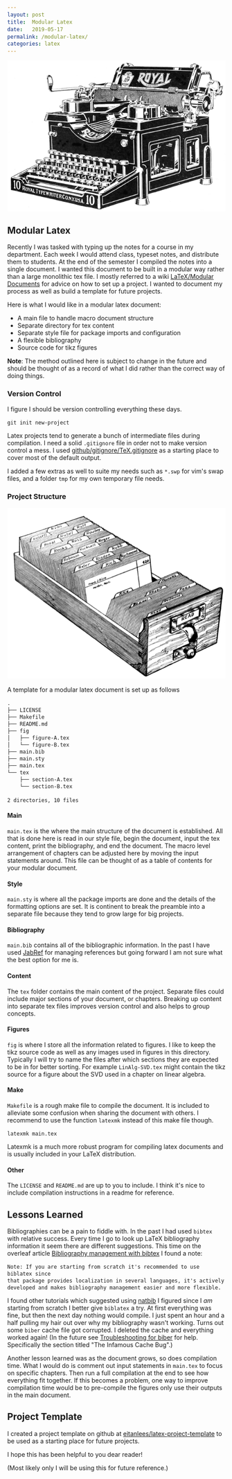 ```yaml
---
layout: post
title:  Modular Latex
date:   2019-05-17
permalink: /modular-latex/
categories: latex
---
```


![typewriter](/assets/images/typewriter.gif)

## Modular Latex

Recently I was tasked with typing up the notes for a course in my department.
Each week I would attend class, typeset notes, and distribute them to students.
At the end of the semester I compiled the notes into a single document.  I
wanted this document to be built in a modular way rather than a large
monolithic tex file.  I mostly referred to a wiki [LaTeX/Modular
Documents](https://en.wikibooks.org/wiki/LaTeX/Modular_Documents) for advice on
how to set up a project.  I wanted to document my process as well as build a
template for future projects. 

Here is what I would like in a modular latex document:
- A main file to handle macro document structure
- Separate directory for tex content
- Separate style file for package imports and configuration
- A flexible bibliography
- Source code for tikz figures


**Note**: The method outlined here is subject to change in the future and
should be thought of as a record of what I did rather than the correct way of
doing things. 

### Version Control

I figure I should be version controlling everything these days.

```
git init new-project
```

Latex projects tend to generate a bunch of intermediate files during compilation.
I need a solid `.gitignore` file in order not to make version control a mess.
I used [github/gitignore/TeX.gitignore](https://github.com/github/gitignore/blob/master/TeX.gitignore)
as a starting place to cover most of the default output.

I added a few extras as well to suite my needs such as `*.swp` for vim's swap
files, and a folder `tmp` for my own temporary file needs.


### Project Structure

![file cabinet](/assets/images/filecabinet.gif)

A template for a modular latex document is set up as follows

```
.
├── LICENSE
├── Makefile
├── README.md
├── fig
│   ├── figure-A.tex
│   └── figure-B.tex
├── main.bib
├── main.sty
├── main.tex
└── tex
    ├── section-A.tex
    └── section-B.tex

2 directories, 10 files
```

#### Main 

`main.tex` is the where the main structure of the document is established. All
that is done here is read in our style file, begin the document, input the tex
content, print the bibliography, and end the document. The macro level arrangement
of chapters can be adjusted here by moving the input statements around. This file 
can be thought of as a table of contents for your modular document. 

#### Style

`main.sty` is where all the package imports are done and the details of the
formatting options are set. It is continent to break the preamble into a separate
file because they tend to grow large for big projects.

#### Bibliography

`main.bib` contains all of the bibliographic information. In the past I have
used [JabRef](http://www.jabref.org/) for managing references but going forward I am 
not sure what the best option for me is. 

#### Content

The `tex` folder contains the main content of the project. Separate files could
include major sections of your document, or chapters. Breaking up content into
separate tex files improves version control and also helps to group concepts. 

#### Figures

`fig` is where I store all the information related to figures. I like to keep
the tikz source code as well as any images used in figures in this directory.
Typically I will try to name the files after which sections they are expected
to be in for better sorting. For example `LinAlg-SVD.tex` might contain the
tikz source for a figure about the SVD used in a chapter on linear algebra.

#### Make

`Makefile` is a rough  make file to compile the document. It is included to
alleviate some confusion when sharing the document with others.  I recommend to use
the function `latexmk` instead of this make file though. 

```
latexmk main.tex
```

Latexmk is a much more
robust program for compiling latex documents and is usually included in your LaTeX distribution. 

#### Other

The `LICENSE` and `README.md` are up to you to include. I think it's nice to include compilation instructions
in a readme for reference.

## Lessons Learned

Bibliographies can be a pain to fiddle with. In the past I had used `bibtex`
with relative success.  Every time I go to look up LaTeX bibliography
information it seem there are different suggestions.  This time on the overleaf
article [Bibliography management with
bibtex](https://www.overleaf.com/learn/latex/Bibliography_management_with_bibtex)
I found a note:

    Note: If you are starting from scratch it's recommended to use biblatex since
    that package provides localization in several languages, it's actively
    developed and makes bibliography management easier and more flexible.

I found other tutorials which suggested using
[natbib](https://www.overleaf.com/learn/latex/Bibliography_management_with_natbib)
I figured since I _am_ starting from scratch I better give `biblatex` a try. At
first everything was fine, but then the next day nothing would compile.  I just
spent an hour and a half pulling my hair out over why my bibliography wasn't
working.  Turns out some `biber` cache file got corrupted. I deleted the cache
and everything worked again!  (In the future see [Troubleshooting for
biber](https://tex.stackexchange.com/questions/286706/troubleshooting-for-biber/287811)
for help. Specifically the section titled "The Infamous Cache Bug".)

Another lesson learned was as the document grows, so does compilation time.
What I would do is comment out input statements in `main.tex` to focus on
specific chapters. Then run a full compilation at the end to see how everything
fit together.  If this becomes a problem, one way to improve compilation time
would be to pre-compile the figures only use their outputs in the main
document. 

## Project Template

I created a project template on github at
[eitanlees/latex-project-template](https://github.com/eitanlees/latex-project-template)
to be used as a starting place for future projects.

I hope this has been helpful to you dear reader!

(Most likely only I will be using this for future reference.)
